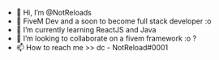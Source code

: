 - 👋 Hi, I’m @NotReloads
- 👀 FiveM Dev and a soon to become full stack developer :o
- 🌱 I’m currently learning ReactJS and Java
- 💞️ I’m looking to collaborate on a fivem framework :o ?
- 📫 How to reach me >> dc - NotReload#0001

<!---
NotReloads/NotReloads is a ✨ special ✨ repository because its `README.md` (this file) appears on your GitHub profile.
You can click the Preview link to take a look at your changes.
--->
